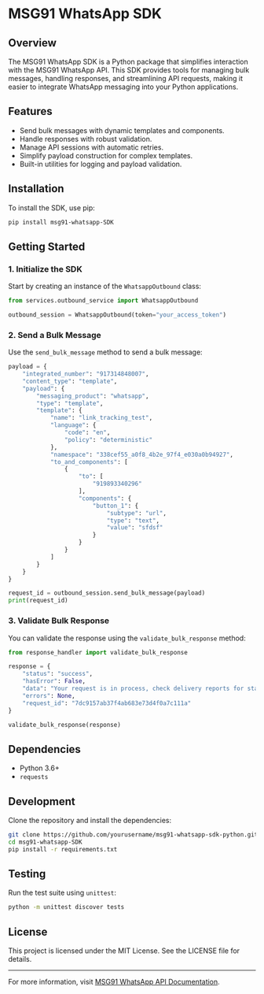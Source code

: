# MSG91 WhatsApp SDK

## Overview
The MSG91 WhatsApp SDK is a Python package that simplifies interaction with the MSG91 WhatsApp API. This SDK provides tools for managing bulk messages, handling responses, and streamlining API requests, making it easier to integrate WhatsApp messaging into your Python applications.

## Features
- Send bulk messages with dynamic templates and components.
- Handle responses with robust validation.
- Manage API sessions with automatic retries.
- Simplify payload construction for complex templates.
- Built-in utilities for logging and payload validation.

## Installation
To install the SDK, use pip:

```bash
pip install msg91-whatsapp-SDK
```

## Getting Started

### 1. Initialize the SDK
Start by creating an instance of the `WhatsappOutbound` class:

```python
from services.outbound_service import WhatsappOutbound

outbound_session = WhatsappOutbound(token="your_access_token")
```

### 2. Send a Bulk Message
Use the `send_bulk_message` method to send a bulk message:

```python
payload = {
    "integrated_number": "917314848007",
    "content_type": "template",
    "payload": {
        "messaging_product": "whatsapp",
        "type": "template",
        "template": {
            "name": "link_tracking_test",
            "language": {
                "code": "en",
                "policy": "deterministic"
            },
            "namespace": "338cef55_a0f8_4b2e_97f4_e030a0b94927",
            "to_and_components": [
                {
                    "to": [
                        "919893340296"
                    ],
                    "components": {
                        "button_1": {
                            "subtype": "url",
                            "type": "text",
                            "value": "sfdsf"
                        }
                    }
                }
            ]
        }
    }
}

request_id = outbound_session.send_bulk_message(payload)
print(request_id)
```

### 3. Validate Bulk Response
You can validate the response using the `validate_bulk_response` method:

```python
from response_handler import validate_bulk_response

response = {
    "status": "success",
    "hasError": False,
    "data": "Your request is in process, check delivery reports for status",
    "errors": None,
    "request_id": "7dc9157ab37f4ab683e73d4f0a7c111a"
}

validate_bulk_response(response)
```

## Dependencies
- Python 3.6+
- `requests`

## Development
Clone the repository and install the dependencies:

```bash
git clone https://github.com/yourusername/msg91-whatsapp-sdk-python.git
cd msg91-whatsapp-SDK
pip install -r requirements.txt
```

## Testing
Run the test suite using `unittest`:

```bash
python -m unittest discover tests
```

## License
This project is licensed under the MIT License. See the LICENSE file for details.

---

For more information, visit [MSG91 WhatsApp API Documentation](https://msg91.com).

